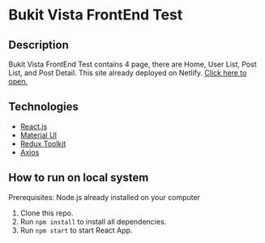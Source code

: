# Bukit Vista FrontEnd Test

## Description
Bukit Vista FrontEnd Test contains 4 page, there are Home, User List, Post List, and Post Detail. This site already deployed on Netlify. [Click here to open.](https://rad-kringle-7a5176.netlify.app/)

## Technologies
- [React.js](https://reactjs.org/)
- [Material UI](https://mui.com/)
- [Redux Toolkit](http://redux-toolkit.js.org/)
- [Axios](https://axios-http.com/)

## How to run on local system
Prerequisites: Node.js already installed on your computer

1. Clone this repo.
1. Run `npm install` to install all dependencies.
1. Run `npm start` to start React App.
